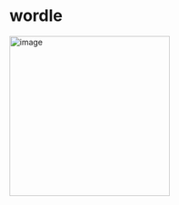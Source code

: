 # wordle

<img width="282" alt="image" src="https://github.com/kaje033/flutter_wordle_clone_parc/assets/94370559/d98362e6-0db0-4f16-acc9-b868f738cc56">
